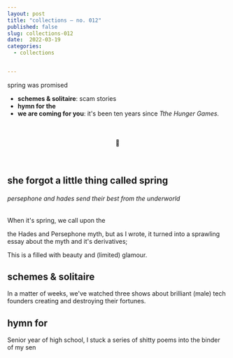 ```yaml
---
layout: post
title: "collections — no. 012"
published: false
slug: collections-012
date:  2022-03-19
categories:
  - collections


---
```




spring was promised

- **schemes & solitaire**: scam stories
- **hymn for the** 
- **we are coming for you**: it's been ten years since *Tthe Hunger Games.*

<br />

<h4 style="text-align:center">💌</h4>

<!--more-->

<br/>

## she forgot a little thing called spring

###### persephone and hades send their best from the underworld

When it's spring, we call upon the 

the Hades and Persephone myth, but as I wrote, it turned into a sprawling essay about the myth and it's derivatives; 



This is a filled with beauty and (limited) glamour.





## schemes & solitaire

In a matter of weeks, we've watched three shows about brilliant (male) tech founders creating and destroying their fortunes.



## hymn for 

Senior year of high school, I stuck a series of shitty poems into the binder of my sen

